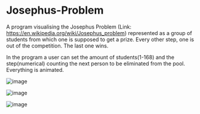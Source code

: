 # Josephus-Problem

A program visualising the Josephus Problem (Link: https://en.wikipedia.org/wiki/Josephus_problem) represented as a group of students from which one is supposed to get a prize. Every other step, one is out of the competition. The last one wins.

In the program a user can set the amount of students(1-168) and the step(numerical) counting the next person to be eliminated from the pool. Everything is animated.

![image](https://github.com/0Hubert0/Josephus-Problem/assets/95587852/20e2a2e8-6dda-46eb-98d2-dca2fe84b9f6)

![image](https://github.com/0Hubert0/Josephus-Problem/assets/95587852/07523d2b-1123-4d5b-afed-797e5b38bfc9)

![image](https://github.com/0Hubert0/Josephus-Problem/assets/95587852/d7f0bd80-7780-4ad4-a273-70caced893f4)
